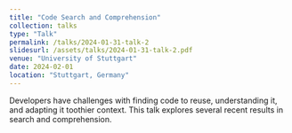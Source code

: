 ```yaml
---
title: "Code Search and Comprehension"
collection: talks
type: "Talk"
permalink: /talks/2024-01-31-talk-2
slidesurl: /assets/talks/2024-01-31-talk-2.pdf
venue: "University of Stuttgart"
date: 2024-02-01
location: "Stuttgart, Germany"
---
```


Developers have challenges with finding code to reuse, understanding it, and adapting it toothier context. This talk explores several recent results in search and comprehension. 


